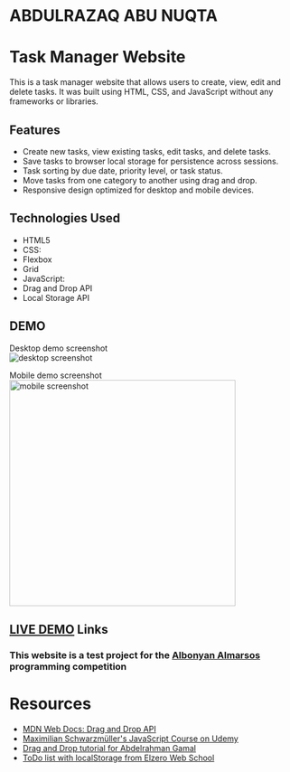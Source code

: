 # ABDULRAZAQ ABU NUQTA

# Task Manager Website

This is a task manager website that allows users to create, view, edit and delete tasks. It was built using HTML, CSS, and JavaScript without any frameworks or libraries.

## Features

- Create new tasks, view existing tasks, edit tasks, and delete tasks.
- Save tasks to browser local storage for persistence across sessions.
- Task sorting by due date, priority level, or task status.
- Move tasks from one category to another using drag and drop.
- Responsive design optimized for desktop and mobile devices.

## Technologies Used

- HTML5
- CSS:
- Flexbox
- Grid
- JavaScript:
- Drag and Drop API
- Local Storage API

## DEMO

Desktop demo screenshot  
<img src="" alt="desktop screenshot" />

Mobile demo screenshot  
<img src="" alt="mobile screenshot" width="400px" />

## [LIVE DEMO](https://knban-bord-project.vercel.app/) <a hrf="https://knban-bord-project.vercel.app/">Links <a/>

### This website is a test project for the [Albonyan Almarsos](https://www.albonyanalmarsos.org/) programming competition

# Resources

- [MDN Web Docs: Drag and Drop API](https://developer.mozilla.org/en-US/docs/Web/API/HTML_Drag_and_Drop_API)
- [Maximilian Schwarzmüller's JavaScript Course on Udemy](https://www.udemy.com/course/javascript-the-complete-guide-2020-beginner-advanced/)
- [Drag and Drop tutorial for Abdelrahman Gamal](https://www.youtube.com/watch?v=PfhAToxyd7s&t=3s)
- [ToDo list with localStorage from Elzero Web School](https://www.youtube.com/watch?v=ylsFXMHpFUQ&t=1443s)
